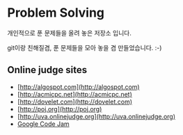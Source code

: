 # Problem Solving

개인적으로 푼 문제들을 올려 놓은 저장소 입니다.

git이랑 친해질겸, 푼 문제들을 모아 놓을 겸 만들었습니다. :-)

## Online judge sites

* [http://algospot.com](http://algospot.com)
* [http://acmicpc.net](http://acmicpc.net)
* [http://dovelet.com](http://dovelet.com)
* [http://poj.org](http://poj.org)
* [http://uva.onlinejudge.org](http://uva.onlinejudge.org)
* [Google Code Jam](http://code.google.com/codejam)

